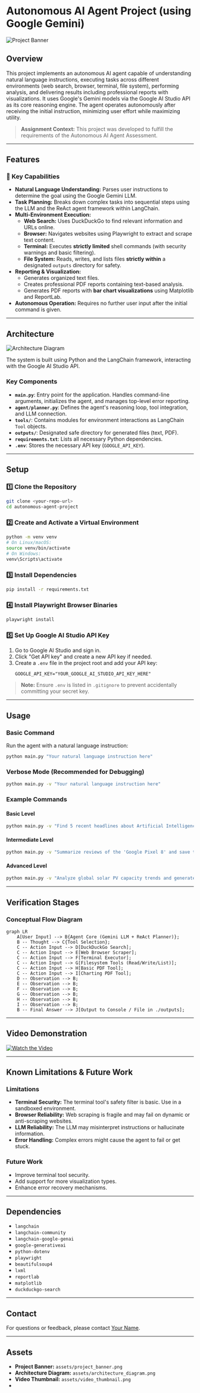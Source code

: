 # Autonomous AI Agent Project (using Google Gemini)

![Project Banner](assets/project_banner.png) <!-- Replace with an actual banner image -->

## Overview

This project implements an autonomous AI agent capable of understanding natural language instructions, executing tasks across different environments (web search, browser, terminal, file system), performing analysis, and delivering results including professional reports with visualizations. It uses Google's Gemini models via the Google AI Studio API as its core reasoning engine. The agent operates autonomously after receiving the initial instruction, minimizing user effort while maximizing utility.

> **Assignment Context:** This project was developed to fulfill the requirements of the Autonomous AI Agent Assessment.

---

## Features

### 🌟 Key Capabilities
- **Natural Language Understanding:** Parses user instructions to determine the goal using the Google Gemini LLM.
- **Task Planning:** Breaks down complex tasks into sequential steps using the LLM and the ReAct agent framework within LangChain.
- **Multi-Environment Execution:**
  - **Web Search:** Uses DuckDuckGo to find relevant information and URLs online.
  - **Browser:** Navigates websites using Playwright to extract and scrape text content.
  - **Terminal:** Executes **strictly limited** shell commands (with security warnings and basic filtering).
  - **File System:** Reads, writes, and lists files **strictly within** a designated `outputs` directory for safety.
- **Reporting & Visualization:**
  - Generates organized text files.
  - Creates professional PDF reports containing text-based analysis.
  - Generates PDF reports with **bar chart visualizations** using Matplotlib and ReportLab.
- **Autonomous Operation:** Requires no further user input after the initial command is given.

---

## Architecture

![Architecture Diagram](assets/architecture_diagram.png) <!-- Replace with an actual architecture diagram -->

The system is built using Python and the LangChain framework, interacting with the Google AI Studio API.

### Key Components
- **`main.py`**: Entry point for the application. Handles command-line arguments, initializes the agent, and manages top-level error reporting.
- **`agent/planner.py`**: Defines the agent's reasoning loop, tool integration, and LLM connection.
- **`tools/`**: Contains modules for environment interactions as LangChain `Tool` objects.
- **`outputs/`**: Designated safe directory for generated files (text, PDF).
- **`requirements.txt`**: Lists all necessary Python dependencies.
- **`.env`**: Stores the necessary API key (`GOOGLE_API_KEY`).

---

## Setup

### 1️⃣ Clone the Repository
```bash
git clone <your-repo-url>
cd autonomous-agent-project
```

### 2️⃣ Create and Activate a Virtual Environment
```bash
python -m venv venv
# On Linux/macOS:
source venv/bin/activate
# On Windows:
venv\Scripts\activate
```

### 3️⃣ Install Dependencies
```bash
pip install -r requirements.txt
```

### 4️⃣ Install Playwright Browser Binaries
```bash
playwright install
```

### 5️⃣ Set Up Google AI Studio API Key
1. Go to Google AI Studio and sign in.
2. Click "Get API key" and create a new API key if needed.
3. Create a `.env` file in the project root and add your API key:
   ```plaintext
   GOOGLE_API_KEY="YOUR_GOOGLE_AI_STUDIO_API_KEY_HERE"
   ```

> **Note:** Ensure `.env` is listed in `.gitignore` to prevent accidentally committing your secret key.

---

## Usage

### Basic Command
Run the agent with a natural language instruction:
```bash
python main.py "Your natural language instruction here"
```

### Verbose Mode (Recommended for Debugging)
```bash
python main.py -v "Your natural language instruction here"
```

### Example Commands
#### Basic Level
```bash
python main.py -v "Find 5 recent headlines about Artificial Intelligence and save them to 'ai_headlines.txt'."
```

#### Intermediate Level
```bash
python main.py -v "Summarize reviews of the 'Google Pixel 8' and save the analysis to 'pixel8_review_summary.txt'."
```

#### Advanced Level
```bash
python main.py -v "Analyze global solar PV capacity trends and generate a PDF report with a bar chart."
```

---

## Verification Stages

### Conceptual Flow Diagram
```mermaid
graph LR
    A[User Input] --> B{Agent Core (Gemini LLM + ReAct Planner)};
    B -- Thought --> C{Tool Selection};
    C -- Action Input --> D[DuckDuckGo Search];
    C -- Action Input --> E[Web Browser Scraper];
    C -- Action Input --> F[Terminal Executor];
    C -- Action Input --> G[Filesystem Tools (Read/Write/List)];
    C -- Action Input --> H[Basic PDF Tool];
    C -- Action Input --> I[Charting PDF Tool];
    D -- Observation --> B;
    E -- Observation --> B;
    F -- Observation --> B;
    G -- Observation --> B;
    H -- Observation --> B;
    I -- Observation --> B;
    B -- Final Answer --> J[Output to Console / File in ./outputs];
```

---

## Video Demonstration

[![Watch the Video](assets/video_thumbnail.png)](https://example.com/video-demo) <!-- Replace with actual video link -->

---

## Known Limitations & Future Work

### Limitations
- **Terminal Security:** The terminal tool's safety filter is basic. Use in a sandboxed environment.
- **Browser Reliability:** Web scraping is fragile and may fail on dynamic or anti-scraping websites.
- **LLM Reliability:** The LLM may misinterpret instructions or hallucinate information.
- **Error Handling:** Complex errors might cause the agent to fail or get stuck.

### Future Work
- Improve terminal tool security.
- Add support for more visualization types.
- Enhance error recovery mechanisms.

---

## Dependencies

- `langchain`
- `langchain-community`
- `langchain-google-genai`
- `google-generativeai`
- `python-dotenv`
- `playwright`
- `beautifulsoup4`
- `lxml`
- `reportlab`
- `matplotlib`
- `duckduckgo-search`

---

## Contact

For questions or feedback, please contact [Your Name](mailto:your-email@example.com).

---

## Assets

- **Project Banner:** `assets/project_banner.png`
- **Architecture Diagram:** `assets/architecture_diagram.png`
- **Video Thumbnail:** `assets/video_thumbnail.png`
- 
